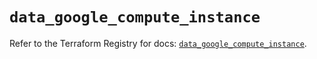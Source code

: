 # `data_google_compute_instance`

Refer to the Terraform Registry for docs: [`data_google_compute_instance`](https://registry.terraform.io/providers/hashicorp/google/6.49.3/docs/data-sources/compute_instance).
